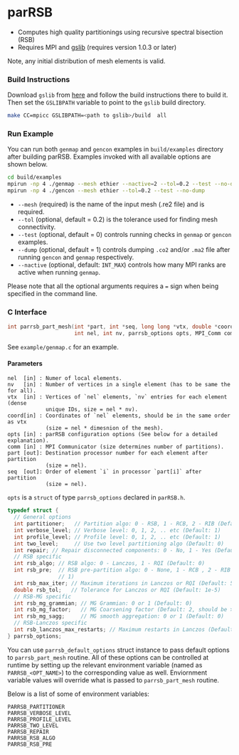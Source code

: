 # parRSB

* Computes high quality partitionings using recursive spectral bisection (RSB)
* Requires MPI and [gslib](https://github.com/gslib/gslib) (requires version
  1.0.3 or later)

Note, any initial distribution of mesh elements is valid.

### Build Instructions

Download `gslib` from [here](https://github.com/Nek5000/gslib) and follow the
build instructions there to build it. Then set the `GSLIBPATH` variable to point
to the `gslib` build directory.

```sh
make CC=mpicc GSLIBPATH=<path to gslib>/build  all
```

### Run Example

You can run both `genmap` and `gencon` examples in `build/examples` directory
after building parRSB. Examples invoked with all available options are shown
below.

```sh
cd build/examples
mpirun -np 4 ./genmap --mesh ethier --nactive=2 --tol=0.2 --test --no-dump
mpirun -np 4 ./gencon --mesh ethier --tol=0.2 --test --no-dump
```

- `--mesh` (required) is the name of the input mesh (.re2 file) and is required.
- `--tol` (optional, default = 0.2) is the tolerance used for finding mesh
  connectivity.
- `--test` (optional, default = 0) controls running checks in `genmap` or
  `gencon` examples.
- `--dump` (optional, default = 1) controls dumping `.co2` and/or `.ma2` file
  after running `gencon` and `genmap` respectively.
- `--nactive` (optional, default: `INT_MAX`) controls how many MPI ranks are
  active when running `genmap`.

Please note that all the optional arguments requires a `=` sign when being
specified in the command line.

### C Interface

```C
int parrsb_part_mesh(int *part, int *seq, long long *vtx, double *coord,
                     int nel, int nv, parrsb_options opts, MPI_Comm comm)
```

See `example/genmap.c` for an example.

#### Parameters

```text
nel  [in] : Numer of local elements.
nv   [in] : Number of vertices in a single element (has to be same the for all).
vtx  [in] : Vertices of `nel` elements, `nv` entries for each element (dense
            unique IDs, size = nel * nv).
coord[in] : Coordinates of `nel` elements, should be in the same order as vtx
            (size = nel * dimesnion of the mesh).
opts [in] : parRSB configuration options (See below for a detailed explanation).
comm [in] : MPI Communicator (size determines number of partitions).
part [out]: Destination processor number for each element after partition
            (size = nel).
seq  [out]: Order of element `i` in processor `part[i]` after partition
            (size = nel).
```

`opts` is a `struct` of type `parrsb_options` declared in `parRSB.h`.

```C
typedef struct {
  // General options
  int partitioner;   // Partition algo: 0 - RSB, 1 - RCB, 2 - RIB (Default: 0)
  int verbose_level; // Verbose level: 0, 1, 2, .. etc (Default: 1)
  int profile_level; // Profile level: 0, 1, 2, .. etc (Default: 1)
  int two_level;     // Use two level partitioning algo (Default: 0)
  int repair; // Repair disconnected components: 0 - No, 1 - Yes (Default: 0)
  // RSB specific
  int rsb_algo; // RSB algo: 0 - Lanczos, 1 - RQI (Default: 0)
  int rsb_pre;  // RSB pre-partition algo: 0 - None, 1 - RCB , 2 - RIB (Default:
                // 1)
  int rsb_max_iter; // Maximum iterations in Lanczos or RQI (Default: 50)
  double rsb_tol;   // Tolerance for Lanczos or RQI (Default: 1e-5)
  // RSB-MG specific
  int rsb_mg_grammian; // MG Grammian: 0 or 1 (Default: 0)
  int rsb_mg_factor;   // MG Coarsening factor (Default: 2, should be > 1)
  int rsb_mg_sagg;     // MG smooth aggregation: 0 or 1 (Default: 0)
  // RSB-Lanczos specific
  int rsb_lanczos_max_restarts; // Maximum restarts in Lanczos (Default: 50)
} parrsb_options;
```

You can use `parrsb_default_options` struct instance to pass default options
to `parrsb_part_mesh` routine. All of these options can be controlled at runtime
by setting up the relevant environment variable (named as `PARRSB_<OPT_NAME>`)
to the corresponding value as well. Enviornment variable values will override
what is passed to `parrsb_part_mesh` routine.

Below is a list of some of environment variables:

```
PARRSB_PARTITIONER
PARRSB_VERBOSE_LEVEL
PARRSB_PROFILE_LEVEL
PARRSB_TWO_LEVEL
PARRSB_REPAIR
PARRSB_RSB_ALGO
PARRSB_RSB_PRE
```
